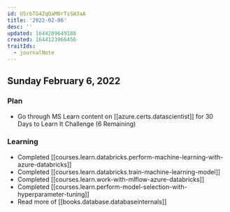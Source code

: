 ```yaml
---
id: U5rbTG4ZqQaM0rTsSWJaA
title: '2022-02-06'
desc: ''
updated: 1644209649188
created: 1644123966456
traitIds:
  - journalNote
---
```


## Sunday February 6, 2022

### Plan

- Go through MS Learn content on [[azure.certs.datascientist]] for 30 Days to Learn It Challenge (6 Remaining)

### Learning

- Completed [[courses.learn.databricks.perform-machine-learning-with-azure-databricks]]
- Completed [[courses.learn.databricks.train-machine-learning-model]]
- Completed [[courses.learn.work-with-mlflow-azure-databricks]]
- Completed [[courses.learn.perform-model-selection-with-hyperparameter-tuning]]
- Read more of [[books.database.databaseinternals]]